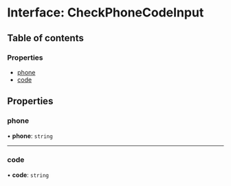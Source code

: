 # Interface: CheckPhoneCodeInput

## Table of contents

### Properties

- [phone](CheckPhoneCodeInput.md#phone)
- [code](CheckPhoneCodeInput.md#code)

## Properties

### phone

• **phone**: `string`

___

### code

• **code**: `string`
